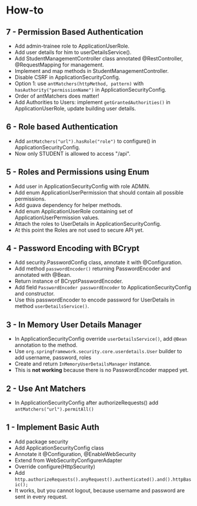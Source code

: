 How-to
======

7 - Permission Based Authentication
-----------------------------------
* Add admin-trainee role to ApplicationUserRole.
* Add user details for him to userDetailsService().
* Add StudentManagementController class annotated @RestController, @RequestMapping for management.
* Implement and map methods in StudentManagementController.
* Disable CSRF in ApplicationSecurityConfig.
* Option 1: use `antMatchers(httpMethod, pattern)` with `hasAuthority("permissionName")` in ApplicationSecurityConfig.
* Order of antMatchers does matter!
* Add Authorities to Users: implement `getGrantedAuthorities()` in ApplicationUserRole, update building user details.

6 - Role based Authentication
-----------------------------
* Add `antMatchers("url").hasRole("role")` to configure() in ApplicationSecurityConfig.
* Now only STUDENT is allowed to access "/api".

5 - Roles and Permissions using Enum
------------------------------------
* Add user in ApplicationSecurityConfig with role ADMIN.
* Add enum ApplicationUserPermission that should contain all possible permissions.
* Add guava dependency for helper methods.
* Add enum ApplicationUserRole containing set of ApplicationUserPermission values.
* Attach the roles to UserDetails in ApplicationSecurityConfig.
* At this point the Roles are not used to secure API yet.

4 - Password Encoding with BCrypt
---------------------------------
* Add security.PasswordConfig class, annotate it with @Configuration.
* Add method `passwordEncoder()` returning PasswordEncoder and annotated with @Bean.
* Return instance of BCryptPasswordEncoder.
* Add field `PasswordEncoder passwordEncoder` to ApplicationSecurityConfig and constructor.
* Use this passwordEncoder to encode password for UserDetails in method `userDetailsService()`.

3 - In Memory User Details Manager
----------------------------------
* In ApplicationSecurityConfig override `userDetailsService()`, add `@Bean` annotation to the method.
* Use `org.springframework.security.core.userdetails.User` builder to add username, password, roles
* Create and return `InMemoryUserDetailsManager` instance.
* This is __not working__ because there is no PasswordEncoder mapped yet.

2 - Use Ant Matchers
--------------------
* In ApplicationSecurityConfig after authorizeRequests() add `antMatchers("url").permitAll()` 

1 - Implement Basic Auth
------------------------
* Add package security
* Add ApplicationSecurityConfig class 
* Annotate it @Configuration, @EnableWebSecurity
* Extend from WebSecurityConfigurerAdapter
* Override configure(HttpSecurity)
* Add `http.authorizeRequests().anyRequest().authenticated().and().httpBasic();`
* It works, but you cannot logout, because username and password are sent in every request.
